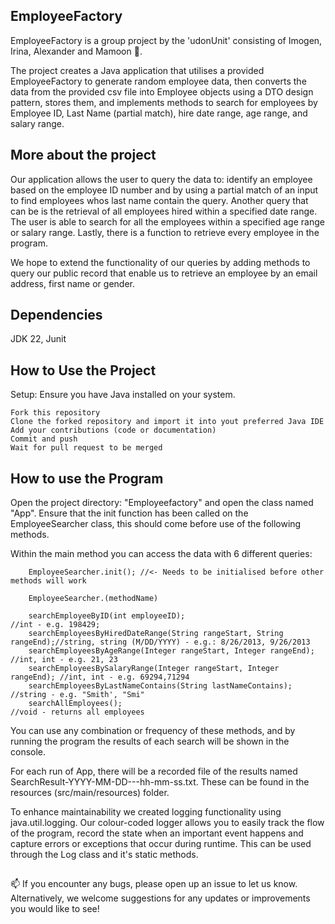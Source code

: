 ## EmployeeFactory
EmployeeFactory is a group project by the 'udonUnit' consisting of Imogen, Irina, Alexander and Mamoon 👋.

The project creates a Java application that utilises a provided EmployeeFactory to generate random employee data, then converts the data from the provided csv file into Employee objects using a DTO design pattern, stores them, and implements methods to search for employees by Employee ID, Last Name (partial match), hire date range, age range, and salary range.

## More about the project
Our application allows the user to query the data to: identify an employee based on the employee ID number and
by using a partial match of an input to find employees whos last name contain the query. 
Another query that can be is the retrieval of all employees hired within a specified date range. The user is able to search for all the employees within a specified age range or salary range. Lastly, there is a function to retrieve every employee in the program.

We hope to extend the functionality of our queries by adding methods to query our public record that enable us to retrieve an employee by an email address, first name or gender.


## Dependencies

JDK 22, Junit 


## How to Use the Project 

Setup: Ensure you have Java installed on your system. 

    Fork this repository
    Clone the forked repository and import it into yout preferred Java IDE
    Add your contributions (code or documentation)
    Commit and push
    Wait for pull request to be merged

## How to use the Program 

Open the project directory: "Employeefactory" and open the class named "App".
Ensure that the init function has been called on the EmployeeSearcher class, this should come before use of the following methods.

Within the main method you can access the data with 6 different queries: 

        EmployeeSearcher.init(); //<- Needs to be initialised before other methods will work
    
        EmployeeSearcher.(methodName)
        
        searchEmployeeByID(int employeeID);                                 //int - e.g. 198429;
        searchEmployeesByHiredDateRange(String rangeStart, String rangeEnd);//string, string (M/DD/YYYY) - e.g.: 8/26/2013, 9/26/2013 
        searchEmployeesByAgeRange(Integer rangeStart, Integer rangeEnd);    //int, int - e.g. 21, 23 
        searchEmployeesBySalaryRange(Integer rangeStart, Integer rangeEnd); //int, int - e.g. 69294,71294
        searchEmployeesByLastNameContains(String lastNameContains);         //string - e.g. "Smith', "Smi"
        searchAllEmployees();                                               //void - returns all employees
        
You can use any combination or frequency of these methods, and by running the program the results of each search will be shown in the console.        

For each run of App, there will be a recorded file of the results named SearchResult-YYYY-MM-DD---hh-mm-ss.txt.
These can be found in the resources (src/main/resources) folder.


To enhance maintainability we created logging functionality using java.util.logging. Our colour-coded logger allows you to easily track 
the flow of the program, record the state when an important event happens and capture errors or exceptions that occur during runtime.
This can be used through the Log class and it's static methods.

##  
📫 If you encounter any bugs, please open up an issue to let us know.
Alternatively, we welcome suggestions for any updates or improvements you would like to see! 
